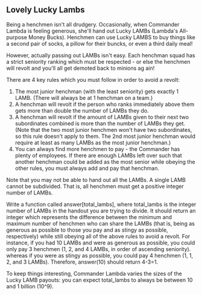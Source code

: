 Lovely Lucky Lambs
------------------

Being a henchmen isn't all drudgery. Occasionally, when Commander Lambda is feeling generous, she'll hand out Lucky LAMBs (Lambda's All-purpose Money Bucks). Henchmen can use Lucky LAMBS to buy things like a second pair of socks, a pillow for their buncks, or even a third daily meal!

However, actually passing out LAMBs isn't easy. Each henchman squad has a strict seniority ranking which must be respected - or else the henchmen will revolt and you'll all get demoted back to minions ag ain!

There are 4 key rules which you must follow in order to avoid a revolt:

1. The most junior henchman (with the least seniority) gets exactly 1 LAMB. (There will always be at 1 henchman on a team.) 
2. A henchman will revolt if the person who ranks immediately above them gets more than double the number of LAMBs they do.
3. A henchman will revolt if the amount of LAMBs given to their next two subordinates combined is more than the number of LAMBs they get. (Note that the two most junior henchmen won't have two subordinates, so this rule doesn't apply to them. The 2nd most junior henchman would require at least as many LAMBs as the most junior henchman.)
4. You can always find more henchmen to pay - the Commander has plenty of employees. If there are enough LAMBs left over such that another henchman could be added as the most senior while obeying the other rules, you must always add and pay that henchman. 

Note that you may not be able to hand out all the LAMBs. A single LAMB cannot be subdivided. That is, all henchmen must get a positive integer number of LAMBs. 

Write a function called answer[total_lambs], where total_lambs is the integer number of LAMBs in the handout you are trying to divide. It should return an integer which represents the difference between the minimum and maximum number of henchmen who can share the LAMBs (that is, being as generous as possible to those you pay and as stingy as possible, respectively) while still obeying all of the above rules to avoid a revolt. For instance, if you had 10 LAMBs and were as generous as possible, you could only pay 3 henchmen (1, 2, and 4 LAMBs, in order of ascending seniority). whereas if you were as stingy as possible, you could pay 4 henchmen (1, 1, 2, and 3 LAMBs). Therefore, answer(10) should return 4-3=1.

To keep things interesting, Commander Lambda varies the sizes of the Lucky LAMB payouts: you can expect total_lambs to always be between 10 and 1 billion (10^9). 
